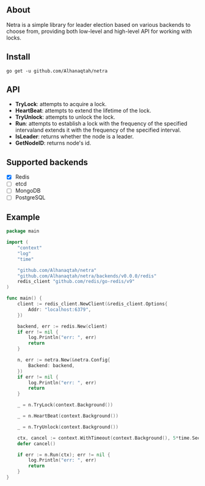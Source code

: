 ## About
Netra is a simple library for leader election based on various backends to choose from, providing both low-level and high-level API for working with locks.

## Install
```
go get -u github.com/Alhanaqtah/netra
```

## API
- **TryLock**: attempts to acquire a lock.
- **HeartBeat**: attempts to extend the lifetime of the lock.
- **TryUnlock**: attempts to unlock the lock.
- **Run**: attempts to establish a lock with the frequency of the specified intervaland extends it with the frequency of the specified interval.
- **IsLeader**: returns whether the node is a leader.
- **GetNodeID**: returns node's id.

## Supported backends
- [x] Redis
- [ ] etcd
- [ ] MongoDB
- [ ] PostgreSQL

## Example
```go
package main

import (
	"context"
	"log"
	"time"

	"github.com/Alhanaqtah/netra"
	"github.com/Alhanaqtah/netra/backends/v0.0.0/redis"
	redis_client "github.com/redis/go-redis/v9"
)

func main() {
	client := redis_client.NewClient(&redis_client.Options{
		Addr: "localhost:6379",
	})

	backend, err := redis.New(client)
	if err != nil {
		log.Println("err: ", err)
		return
	}

	n, err := netra.New(&netra.Config{
		Backend: backend,
	})
	if err != nil {
		log.Println("err: ", err)
		return
	}

	_ = n.TryLock(context.Background())

	_ = n.HeartBeat(context.Background())

	_ = n.TryUnlock(context.Background())

	ctx, cancel := context.WithTimeout(context.Background(), 5*time.Second)
	defer cancel()

	if err := n.Run(ctx); err != nil {
		log.Println("err: ", err)
		return
	}
}
```
